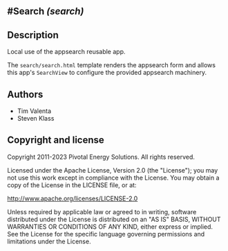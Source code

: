 #Search *(search)*
----------------------------

## Description

Local use of the appsearch reusable app.

The `search/search.html` template renders the appsearch form and allows this app's `SearchView` to configure the provided appsearch machinery.

## Authors

* Tim Valenta
* Steven Klass

## Copyright and license

Copyright 2011-2023 Pivotal Energy Solutions.  All rights reserved.

Licensed under the Apache License, Version 2.0 (the "License");
you may not use this work except in compliance with the License.
You may obtain a copy of the License in the LICENSE file, or at:

   http://www.apache.org/licenses/LICENSE-2.0

Unless required by applicable law or agreed to in writing, software
distributed under the License is distributed on an "AS IS" BASIS,
WITHOUT WARRANTIES OR CONDITIONS OF ANY KIND, either express or implied.
See the License for the specific language governing permissions and
limitations under the License.
